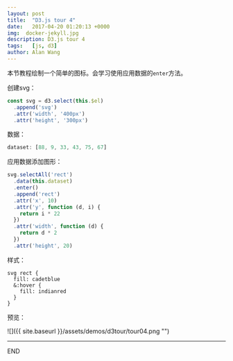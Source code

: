 ```yaml
---
layout: post
title:  "D3.js tour 4"
date:   2017-04-20 01:20:13 +0000
img:  docker-jekyll.jpg
description: D3.js tour 4
tags:   [js, d3]
author: Alan Wang
---
```

本节教程绘制一个简单的图标。会学习使用应用数据的`enter`方法。

创建svg：

```js
const svg = d3.select(this.$el)
  .append('svg')
  .attr('width', '400px')
  .attr('height', '300px')
```

数据：

```js
dataset: [88, 9, 33, 43, 75, 67]
```

应用数据添加图形：

```js
svg.selectAll('rect')
  .data(this.dataset)
  .enter()
  .append('rect')
  .attr('x', 10)
  .attr('y', function (d, i) {
    return i * 22
  })
  .attr('width', function (d) {
    return d * 2
  })
  .attr('height', 20)
```

样式：

```stylus
svg rect {
  fill: cadetblue
  &:hover {
    fill: indianred
  }
}
```

预览：

![]({{ site.baseurl }}/assets/demos/d3tour/tour04.png "")

---
END